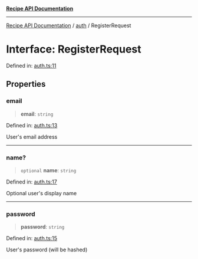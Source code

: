 [**Recipe API Documentation**](../../README.md)

***

[Recipe API Documentation](../../README.md) / [auth](../README.md) / RegisterRequest

# Interface: RegisterRequest

Defined in: [auth.ts:11](https://github.com/arniber21/hackNYU-backend/blob/a36628e39c1ef7700a4906f448b936b351e377d1/src/routes/auth.ts#L11)

## Properties

### email

> **email**: `string`

Defined in: [auth.ts:13](https://github.com/arniber21/hackNYU-backend/blob/a36628e39c1ef7700a4906f448b936b351e377d1/src/routes/auth.ts#L13)

User's email address

***

### name?

> `optional` **name**: `string`

Defined in: [auth.ts:17](https://github.com/arniber21/hackNYU-backend/blob/a36628e39c1ef7700a4906f448b936b351e377d1/src/routes/auth.ts#L17)

Optional user's display name

***

### password

> **password**: `string`

Defined in: [auth.ts:15](https://github.com/arniber21/hackNYU-backend/blob/a36628e39c1ef7700a4906f448b936b351e377d1/src/routes/auth.ts#L15)

User's password (will be hashed)

